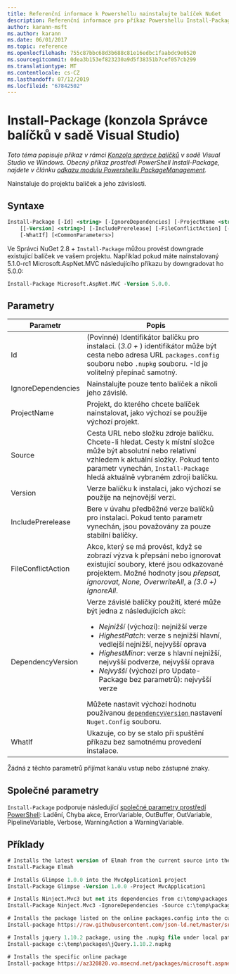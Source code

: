 ```yaml
---
title: Referenční informace k Powershellu nainstalujte balíček NuGet
description: Referenční informace pro příkaz Powershellu Install-Package v konzole Správce balíčků NuGet v sadě Visual Studio.
author: karann-msft
ms.author: karann
ms.date: 06/01/2017
ms.topic: reference
ms.openlocfilehash: 755c87bbc68d3b688c81e16edbc1faabdc9e0520
ms.sourcegitcommit: 0dea3b153ef823230a9d5f38351b7cef057cb299
ms.translationtype: MT
ms.contentlocale: cs-CZ
ms.lasthandoff: 07/12/2019
ms.locfileid: "67842502"
---
```

# <a name="install-package-package-manager-console-in-visual-studio"></a>Install-Package (konzola Správce balíčků v sadě Visual Studio)

*Toto téma popisuje příkaz v rámci [Konzola správce balíčků](package-manager-console.md) v sadě Visual Studio ve Windows. Obecný příkaz prostředí PowerShell Install-Package, najdete v článku [odkazu modulu Powershellu PackageManagement](/powershell/module/packagemanagement/?view=powershell-6).*

Nainstaluje do projektu balíček a jeho závislosti.

## <a name="syntax"></a>Syntaxe

```ps
Install-Package [-Id] <string> [-IgnoreDependencies] [-ProjectName <string>] [[-Source] <string>] 
    [[-Version] <string>] [-IncludePrerelease] [-FileConflictAction] [-DependencyVersion]
    [-WhatIf] [<CommonParameters>]
```

Ve Správci NuGet 2.8 + `Install-Package` můžou provést downgrade existující balíček ve vašem projektu. Například pokud máte nainstalovaný 5.1.0-rc1 Microsoft.AspNet.MVC následujícího příkazu by downgradovat ho 5.0.0:

```ps
Install-Package Microsoft.AspNet.MVC -Version 5.0.0.
```

## <a name="parameters"></a>Parametry

| Parametr | Popis |
| --- | --- |
| Id | (Povinné) Identifikátor balíčku pro instalaci. (*3.0 +* ) identifikátor může být cesta nebo adresa URL `packages.config` souboru nebo `.nupkg` souboru. -Id je volitelný přepínač samotný. |
| IgnoreDependencies | Nainstalujte pouze tento balíček a nikoli jeho závislé. |
| ProjectName | Projekt, do kterého chcete balíček nainstalovat, jako výchozí se použije výchozí projekt. |
| Source | Cesta URL nebo složku zdroje balíčku. Chcete-li hledat. Cesty k místní složce může být absolutní nebo relativní vzhledem k aktuální složky. Pokud tento parametr vynechán, `Install-Package` hledá aktuálně vybraném zdroji balíčku. |
| Version | Verze balíčku k instalaci, jako výchozí se použije na nejnovější verzi. |
| IncludePrerelease | Bere v úvahu předběžné verze balíčků pro instalaci. Pokud tento parametr vynechán, jsou považovány za pouze stabilní balíčky. |
| FileConflictAction | Akce, který se má provést, když se zobrazí výzva k přepsání nebo ignorovat existující soubory, které jsou odkazované projektem. Možné hodnoty jsou *přepsat, ignorovat, None, OverwriteAll*, a *(3.0 +)* *IgnoreAll*. |
| DependencyVersion | Verze závislé balíčky použití, které může být jedna z následujících akcí:<br/><ul><li>*Nejnižší* (výchozí): nejnižší verze</li><li>*HighestPatch*: verze s nejnižší hlavní, vedlejší nejnižší, nejvyšší oprava</li><li>*HighestMinor*: verze s hlavní nejnižší, nejvyšší podverze, nejvyšší oprava</li><li>*Nejvyšší* (výchozí pro Update-Package bez parametrů): nejvyšší verze</li></ul>Můžete nastavit výchozí hodnotu používanou [ `dependencyVersion` ](../reference/nuget-config-file.md#config-section) nastavení `Nuget.Config` souboru. |
| WhatIf | Ukazuje, co by se stalo při spuštění příkazu bez samotnému provedení instalace. |

Žádná z těchto parametrů přijímat kanálu vstup nebo zástupné znaky.

## <a name="common-parameters"></a>Společné parametry

`Install-Package` podporuje následující [společné parametry prostředí PowerShell](http://go.microsoft.com/fwlink/?LinkID=113216): Ladění, Chyba akce, ErrorVariable, OutBuffer, OutVariable, PipelineVariable, Verbose, WarningAction a WarningVariable.

## <a name="examples"></a>Příklady

```ps
# Installs the latest version of Elmah from the current source into the default project
Install-Package Elmah

# Installs Glimpse 1.0.0 into the MvcApplication1 project
Install-Package Glimpse -Version 1.0.0 -Project MvcApplication1

# Installs Ninject.Mvc3 but not its dependencies from c:\temp\packages
Install-Package Ninject.Mvc3 -IgnoreDependencies -Source c:\temp\packages

# Installs the package listed on the online packages.config into the current project
Install-package https://raw.githubusercontent.com/json-ld.net/master/src/JsonLD/packages.config

# Installs jquery 1.10.2 package, using the .nupkg file under local path of c:\temp\packages
Install-package c:\temp\packages\jQuery.1.10.2.nupkg

# Installs the specific online package
Install-package https://az320820.vo.msecnd.net/packages/microsoft.aspnet.mvc.5.2.3.nupkg
```
